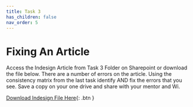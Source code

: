 ```yaml
---
title: Task 3
has_children: false
nav_order: 5
---
```


# Fixing An Article

Access the Indesign Article from Task 3 Folder on Sharepoint or download the file below.
There are a number of errors on the article. Using the consistency matrix from the last task identify AND fix the errors that you see. 
Save a copy on your one drive and share with your mentor and Wi.

[Download Indesign File Here](https://agsfb.sharepoint.com/:u:/s/publications2/EaBP5XoXKGhLvjnbdL1SQfUBCvkcJmfZMS32mYovh-2Ohw?e=gzuRvz){: .btn }
